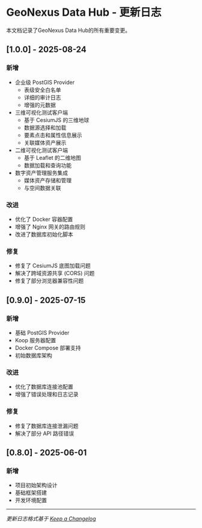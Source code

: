 # GeoNexus Data Hub - 更新日志

本文档记录了GeoNexus Data Hub的所有重要变更。

## [1.0.0] - 2025-08-24

### 新增

- 企业级 PostGIS Provider
  - 表级安全白名单
  - 详细的审计日志
  - 增强的元数据
- 三维可视化测试客户端
  - 基于 CesiumJS 的三维地球
  - 数据源选择和加载
  - 要素点击和属性信息展示
  - 关联媒体资产展示
- 二维可视化测试客户端
  - 基于 Leaflet 的二维地图
  - 数据加载和查询功能
- 数字资产管理服务集成
  - 媒体资产存储和管理
  - 与空间数据关联

### 改进

- 优化了 Docker 容器配置
- 增强了 Nginx 网关的路由规则
- 改进了数据库初始化脚本

### 修复

- 修复了 CesiumJS 底图加载问题
- 解决了跨域资源共享 (CORS) 问题
- 修复了部分浏览器兼容性问题

## [0.9.0] - 2025-07-15

### 新增

- 基础 PostGIS Provider
- Koop 服务器配置
- Docker Compose 部署支持
- 初始数据库架构

### 改进

- 优化了数据库连接池配置
- 增强了错误处理和日志记录

### 修复

- 修复了数据库连接泄漏问题
- 解决了部分 API 路径错误

## [0.8.0] - 2025-06-01

### 新增

- 项目初始架构设计
- 基础框架搭建
- 开发环境配置

---

*更新日志格式基于 [Keep a Changelog](https://keepachangelog.com/zh-CN/1.0.0/)*